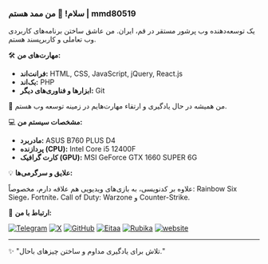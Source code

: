 ### سلام! 👋 من ممد هستم | mmd80519

یک توسعه‌دهنده وب پرشور مستقر در قم، ایران. من عاشق ساختن برنامه‌های کاربردی وب تعاملی و کاربرپسند هستم.

🛠️ **مهارت‌های من:**

* **فرانت‌اند:** HTML, CSS, JavaScript, jQuery, React.js
* **بک‌اند:** PHP
* **ابزارها و فناوری‌های دیگر:** Git

🌱 من همیشه در حال یادگیری و ارتقاء مهارت‌هایم در زمینه توسعه وب هستم.

💻 **مشخصات سیستم من:**

* **مادربرد:** ASUS B760 PLUS D4
* **پردازنده (CPU):** Intel Core i5 12400F
* **کارت گرافیک (GPU):** MSI GeForce GTX 1660 SUPER 6G

💡 **علایق و سرگرمی‌ها:**

علاوه بر کدنویسی، به بازی‌های ویدیویی هم علاقه دارم، مخصوصاً: Rainbow Six Siege، Fortnite، Call of Duty: Warzone و Counter-Strike.

🤝 **ارتباط با من:**

[![Telegram](https://img.shields.io/badge/Telegram-%232CA5E0.svg?style=for-the-badge&logo=telegram&logoColor=white)](https://t.me/mmd80519)
[![X](https://img.shields.io/badge/X-%23000000.svg?style=for-the-badge&logo=x&logoColor=white)](https://x.com/mmd80519)
[![GitHub](https://img.shields.io/badge/GitHub-%2324292e.svg?style=for-the-badge&logo=github&logoColor=white)](https://github.com/mmd80519)
[![Eitaa](https://img.shields.io/badge/Eitaa-%2351B259.svg?style=for-the-badge&logo=eitaa&logoColor=white)](https://eitaa.com/mmd80519)
[![Rubika](https://img.shields.io/badge/Rubika-%23E63946.svg?style=for-the-badge&logo=rubika&logoColor=white)](https://rubika.ir/mmd80519)
[![website](https://img.shields.io/badge/website-%23E63946.svg?style=for-the-badge&logo=website&logoColor=white)](https://mohammad-bagher.ir)

---

✨ "تلاش برای یادگیری مداوم و ساختن چیزهای باحال."

<!--
**mmd80519/mmd80519** is a ✨ _special_ ✨ repository because its `README.md` (this file) appears on your GitHub profile.

Here are some ideas to get you started:

- 🔭 I’m currently working on ...
- 🌱 I’m currently learning ...
- 👯 I’m looking to collaborate on ...
- 🤔 I’m looking for help with ...
- 💬 Ask me about ...
- 📫 How to reach me: ...
- 😄 Pronouns: ...
- ⚡ Fun fact: ...
-->
